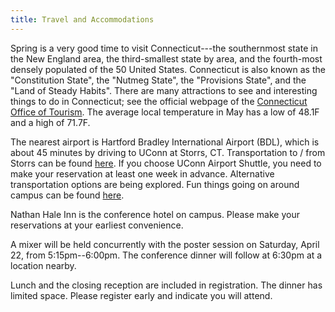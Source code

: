 ```yaml
---
title: Travel and Accommodations
---
```


Spring is a very good time to visit Connecticut---the southernmost
state in the New England area, the third-smallest state by area, and
the fourth-most densely populated of the 50 United States.
Connecticut is also known as the "Constitution State", the "Nutmeg
State", the "Provisions State", and the "Land of Steady Habits".
There are many attractions to see and interesting things to do in
Connecticut; see the official webpage of
the [Connecticut Office of Tourism](http://www.ctvisit.com).  The
average local temperature in May has a low of 48.1F and a high of
71.7F.


The nearest airport is Hartford Bradley International Airport (BDL),
which is about 45 minutes by driving to UConn at Storrs, CT.
Transportation to / from Storrs can be
found [here](http://isss.uconn.edu/gettingtouconn/).  If you choose
UConn Airport Shuttle, you need to make your reservation at least one
week in advance.  Alternative transportation options are being
explored.  Fun things going on around campus can be
found
[here](http://summer.studentactivities.uconn.edu/things-to-do-outside-u/).


Nathan Hale Inn is the conference hotel on campus. Please make your
reservations at your earliest convenience.

A mixer will be held concurrently with the poster session on Saturday,
April 22, from 5:15pm--6:00pm. The conference dinner will follow at
6:30pm at a location nearby.

Lunch and the closing reception are included in registration. The
dinner has limited space. Please register early and indicate you will attend.

